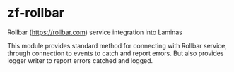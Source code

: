 # zf-rollbar
Rollbar (https://rollbar.com) service integration into Laminas

This module provides standard method for connecting with Rollbar service, through connection to events to catch and report errors. But also provides logger writer to report errors catched and logged.   
